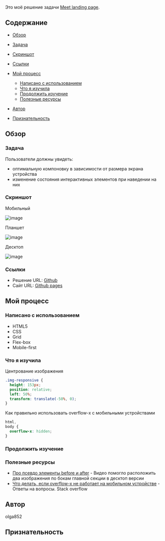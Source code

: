 Это моё решение задачи [Meet landing page](https://www.frontendmentor.io/challenges/meet-landing-page-rbTDS6OUR).

## Содержание

- [Обзор](#обзор)

- [Задача](#задача)
- [Скриншот](#скриншот)
- [Ссылки](#ссылки)
- [Мой процесс](#мой-процесс)
  - [Написано с использованием](#написано-с-использованием)
  - [Что я изучила](#что-я-изучила)
  - [Продолжить изучение](#продолжить-изучение)
  - [Полезные ресурсы](#полезные-ресурсы)
- [Автор](#автор)
- [Признательность](#признательность)

## Обзор

### Задача

Пользователи должны увидеть:

- оптимальную компоновку в зависимости от размера экрана устройства
- изменение состояния интерактивных элементов при наведении на них

### Скриншот

Мобильный

![image](https://user-images.githubusercontent.com/90684029/140928214-204d2cde-a809-4ef6-9926-4cab9e28ee95.png)



Планшет

![image](https://user-images.githubusercontent.com/90684029/140927995-7b4c1f55-6a15-4fb5-99a7-e96db7bc08a7.png)



Десктоп

![image](https://user-images.githubusercontent.com/90684029/140927625-c6c71f2d-a13c-41e6-9556-3dd63bded835.png)


### Ссылки

- Решение URL: [Github](https://your-solution-url.com)
- Сайт URL: [Github pages](https://olga852.github.io/my-solution--meet-landing-page/)

## Мой процесс

### Написано с использованием

- HTML5
- CSS
- Grid
- Flex-box
- Mobile-first

### Что я изучила

Центрование изображения

```css
.img-responsive {
  height: 153px;
  position: relative;
  left: 50%;
  transform: translate(-50%, 0);
}
```

Как правильно использовать overflow-x с мобильными устройствами

```css
html,
body {
  overflow-x: hidden;
}
```

### Продолжить изучение

### Полезные ресурсы

- [Про псевдо элементы before и after](https://www.youtube.com/watch?v=zGiirUiWslI&list=PLSCr865IKB-1aBfy8dUOgHuQJBUvI4SWB&index=3) - Видео помогло расположить два изображения по бокам главной секции в десктоп версии
- [Что делать, если overflow-x не работает на мобильном устройстве](https://stackoverflow.com/questions/24193272/overflow-xhidden-on-mobile-device-not-working) - Ответы на вопросы. Stack overflow

## Автор

olga852

## Признательность
